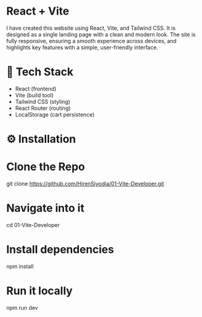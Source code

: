 # React + Vite

I have created this website using React, Vite, and Tailwind CSS. It is designed as a single landing page with a clean and modern look. The site is fully responsive, ensuring a smooth experience across devices, and highlights key features with a simple, user-friendly interface.


# 🚀 Tech Stack
- React (frontend)
- Vite (build tool)
- Tailwind CSS (styling)
- React Router (routing)
- LocalStorage (cart persistence)

# ⚙️ Installation

# Clone the Repo
git clone https://github.com/HirenSiyodia/01-Vite-Developer.git

# Navigate into it
cd 01-Vite-Developer

# Install dependencies
npm install

# Run it locally
npm run dev
